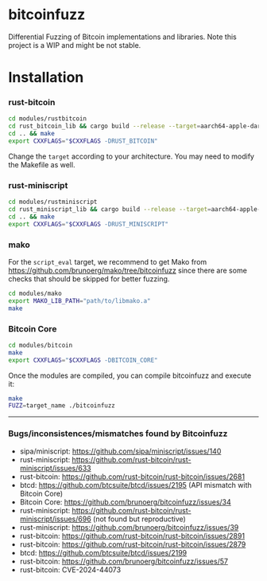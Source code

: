 # bitcoinfuzz

Differential Fuzzing of Bitcoin implementations and libraries.
Note this project is a WIP and might be not stable.

# Installation

### rust-bitcoin
```bash
cd modules/rustbitcoin
cd rust_bitcoin_lib && cargo build --release --target=aarch64-apple-darwin
cd .. && make
export CXXFLAGS="$CXXFLAGS -DRUST_BITCOIN"
```

Change the `target` according to your architecture. You may need to modify the Makefile as well.

### rust-miniscript 

```bash
cd modules/rustminiscript
cd rust_miniscript_lib && cargo build --release --target=aarch64-apple-darwin
cd .. && make
export CXXFLAGS="$CXXFLAGS -DRUST_MINISCRIPT"
```

### mako

For the `script_eval` target, we recommend to get Mako from https://github.com/brunoerg/mako/tree/bitcoinfuzz since there are some checks that should be skipped for better fuzzing.

```bash
cd modules/mako
export MAKO_LIB_PATH="path/to/libmako.a"
make
```

### Bitcoin Core

```bash
cd modules/bitcoin
make
export CXXFLAGS="$CXXFLAGS -DBITCOIN_CORE"
```

Once the modules are compiled, you can compile bitcoinfuzz and execute it:
```bash
make
FUZZ=target_name ./bitcoinfuzz
```

-------------------------------------------
### Bugs/inconsistences/mismatches found by Bitcoinfuzz

- sipa/miniscript: https://github.com/sipa/miniscript/issues/140
- rust-miniscript: https://github.com/rust-bitcoin/rust-miniscript/issues/633
- rust-bitcoin: https://github.com/rust-bitcoin/rust-bitcoin/issues/2681
- btcd: https://github.com/btcsuite/btcd/issues/2195 (API mismatch with Bitcoin Core)
- Bitcoin Core: https://github.com/brunoerg/bitcoinfuzz/issues/34
- rust-miniscript: https://github.com/rust-bitcoin/rust-miniscript/issues/696 (not found but reproductive) 
- rust-miniscript: https://github.com/brunoerg/bitcoinfuzz/issues/39
- rust-bitcoin: https://github.com/rust-bitcoin/rust-bitcoin/issues/2891
- rust-bitcoin: https://github.com/rust-bitcoin/rust-bitcoin/issues/2879
- btcd: https://github.com/btcsuite/btcd/issues/2199
- rust-bitcoin: https://github.com/brunoerg/bitcoinfuzz/issues/57
- rust-bitcoin: CVE-2024-44073
